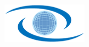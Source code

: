 <p align="center">
<img src="https://github.com/JACK-Enterprise/JACK/blob/master/Logo.png" width="50%" />
</p>
